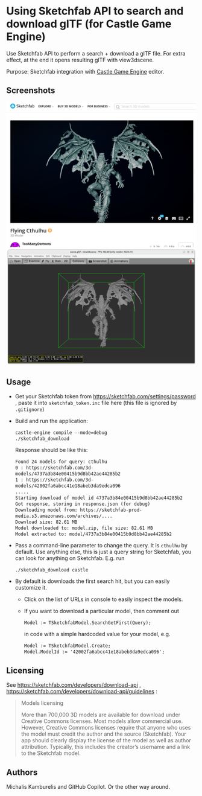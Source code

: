 # Using Sketchfab API to search and download glTF (for Castle Game Engine)

Use Sketchfab API to perform a search + download a glTF file. For extra effect, at the end it opens resulting glTF with view3dscene.

Purpose: Sketchfab integration with [Castle Game Engine](https://castle-engine.io/) editor.

## Screenshots

![Screenshot from Sketchab](cthulhu_sketchfab.png)
![Same model downloaded and viewed by view3dscene](cthulhu_view3dscene.png)

## Usage

* Get your Sketchfab token from https://sketchfab.com/settings/password , paste it into `sketchfab_token.inc` file here (this file is ignored by `.gitignore`)

* Build and run the application:

    ```
    castle-engine compile --mode=debug
    ./sketchfab_download
    ```

    Response should be like this:

    ```
    Found 24 models for query: cthulhu
    0 : https://sketchfab.com/3d-models/4737a3b84e00415b9d8bb42ae44285b2
    1 : https://sketchfab.com/3d-models/42002fa6abcc41e18abeb3da9edca096
    .....
    Starting download of model id 4737a3b84e00415b9d8bb42ae44285b2
    Got response, storing in response.json (for debug)
    Downloading model from: https://sketchfab-prod-media.s3.amazonaws.com/archives/....
    Download size: 82.61 MB
    Model downloaded to: model.zip, file size: 82.61 MB
    Model extracted to: model/4737a3b84e00415b9d8bb42ae44285b2
    ```

* Pass a command-line parameter to change the query. It is `cthulhu` by default. Use anything else, this is just a query string for Sketchfab, you can look for anything on Sketchfab. E.g. run

    ```
    ./sketchfab_download castle
    ```

* By default is downloads the first search hit, but you can easily customize it.

    * Click on the list of URLs in console to easily inspect the models.

    * If you want to download a particular model, then comment out

        ```
        Model := TSketchfabModel.SearchGetFirst(Query);
        ```

        in code with a simple hardcoded value for your model, e.g.

        ```
        Model := TSketchfabModel.Create;
        Model.ModelId := '42002fa6abcc41e18abeb3da9edca096';
        ```

## Licensing

See https://sketchfab.com/developers/download-api , https://sketchfab.com/developers/download-api/guidelines :

> Models licensing
>
> More than 700,000 3D models are available for download under Creative Commons licenses. Most models allow commercial use. However, Creative Commons licenses require that anyone who uses the model must credit the author and the source (Sketchfab). Your app should clearly display the license of the model as well as author attribution. Typically, this includes the creator’s username and a link to the Sketchfab model.

## Authors

Michalis Kamburelis and GitHub Copilot. Or the other way around.
